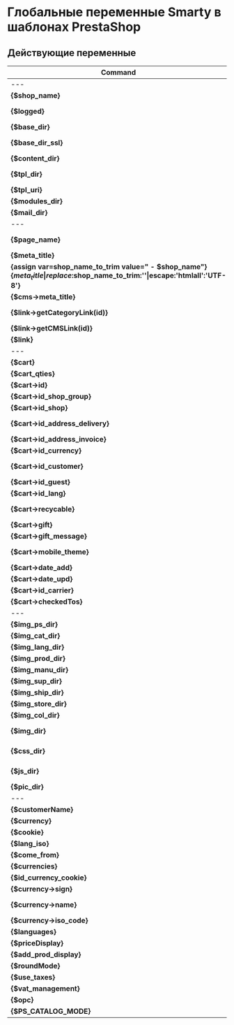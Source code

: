 Глобальные переменные Smarty в шаблонах PrestaShop
============

Действующие переменные
-------

| Command | Description |
| --- | --- |
| --- | **Админка** |
| **{$shop_name}** | Название магазина |
| **{$logged}** | Залогинен ли покупатель (можно заменить на {$cookie→isLogged()}) |
| **{$base_dir}** | URL базовой директории магазина (http://myshop.x/) |
| **{$base_dir_ssl}** | URL базовой директории c использованием SSL, иначе то же, что и base_dir (https://myshop.x/) |
| **{$content_dir}** | $protocol_content.Tools::getShopDomain().PS_BASE_URI |
| **{$tpl_dir}** | Директория темы (/home/v/server/myshop.x/public_html/themes/prestashop/) |
| **{$tpl_uri}** | URL темы (/themes/prestashop/) |
| **{$modules_dir}** | Директория модулей (/modules/) |
| **{$mail_dir}** | Директория шаблонов писем (/mails/) |
| --- | **Страницы** |
| **{$page_name}** | Имя страницы (соответствует названию скрипта, например index, product, best-sales, …) |
| **{$meta_title}** | Название страницы |
| **{assign var=shop_name_to_trim value=" - $shop_name"}  {$meta_title\|replace:$shop_name_to_trim:''\|escape:'htmlall':'UTF-8'}** | Название страницы без названия магазина |
| **{$cms->meta_title}** | Название cms-страницы |
| **{$link->getCategoryLink(id)}** | ЧПУ ссылка в категорию с номером id. Например {$link->getCategoryLink(2)} — ссылка в главную категорию |
| **{$link->getCMSLink(id)}** | ЧПУ ссылка на cms-страницу с номером id |
| **{$link}** | Класс ссылок Link |
| --- | **Корзина** |
| **{$cart}** | Класс текущей корзины Cart |
| **{$cart_qties}** | Число товаров в корзине |
| **{$cart->id}** | ID корзины покупателя |
| **{$cart->id_shop_group}** | ID группы магазинов (функция нескольких магазинов) |
| **{$cart->id_shop}** | ID магазина  (многоуровневая функция) |
| **{$cart->id_address_delivery}** | ID доставки адреса клиента (только если был сделан заказ) |
| **{$cart->id_address_invoice}** | ID счета клиента по адресу (только если был сделан заказ) |
| **{$cart->id_currency}** | ID валюты корзины |
| **{$cart->id_customer}** | ID клиента, которому принадлежит корзина (только если клиент зарегистрирован) |
| **{$cart->id_guest}**	| ID гостя магазина |
| **{$cart->id_lang}** | ID языка корзины |
| **{$cart->recycable}** | Значение Bool, если подлежит переработке, проверено для этой корзины |
| **{$cart->gift}**	| Значение Bool, если подарок выбран для этой корзины |
| **{$cart->gift_message}**	| Подарочное сообщение |
| **{$cart->mobile_theme}**	| Bool value, если корзина была создана на мобильном устройстве |
| **{$cart->date_add}**	| Дата создания корзины |
| **{$cart->date_upd}**	| Дата обновления корзины |
| **{$cart->id_carrier}**	| ID перевозчика корзины (если выбран) |
| **{$cart->checkedTos}** | Bool value, если условия обслуживания проверены |
| --- | **Директории** |
| **{$img_ps_dir}** | Директория картинок магазина (/img/) |
| **{$img_cat_dir}** | Директория картинок категорий магазина (/img/с/) |
| **{$img_lang_dir}** | Директория картинок языков (/img/l/) |
| **{$img_prod_dir}** | Директория картинок товаров (/img/p/) |
| **{$img_manu_dir}** | Директория картинок производителей (/img/m/) |
| **{$img_sup_dir}** | Директория картинок поставщиков (/img/su/) |
| **{$img_ship_dir}** | Директория картинок способов доставки (/img/s/) |
| **{$img_store_dir}** | Директория картинок магазинов (/img/st/) |
| **{$img_col_dir}** | _THEME_COL_DIR_ |
| **{$img_dir}** | Директория картинок темы (http://myshop.x/themes/prestashop/img/) |
| **{$css_dir}** | Директория стилей темы (http://myshop.x/themes/prestashop/css/) |
| **{$js_dir}** | Директория скриптов темы (http://myshop.x/themes/prestashop/js/) |
| **{$pic_dir}** | URL for the directory with uploaded pictures |
| --- | **Прочее** |
| **{$customerName}**	| Имя клиента (если залогинен) |
| **{$currency}** | Класс текущей валюты Сurrency |
| **{$cookie}** | Класс Сookie |
| **{$lang_iso}** | ISO-код языка |
| **{$come_from}** | Строка запроса (http://myshop.x/product.php?id_product=1) |
| **{$currencies}** | Массив доступных валют |
| **{$id_currency_cookie}**	| ID текущей валюты |
| **{$currency->sign}**	| Название текущей валюты коротко (грн, руб, дол) |
| **{$currency->name}**	| Название текущей валюты полностью (гривна, рубль, доллар) |
| **{$currency->iso_code}**	| Код текущей валюты (UAH, RUR, USD, EUR) |
| **{$languages}** | Массив доступных языков |
| **{$priceDisplay}** | Метод отображения цены (с налогом, без налога) |
| **{$add_prod_display}** | (int)Configuration::get('PS_ATTRIBUTE_CATEGORY_DISPLAY') |
| **{$roundMode}** | Режим округления |
| **{$use_taxes}** | Используется ли налог (true/false) |
| **{$vat_management}** | (int)Configuration::get('VATNUMBER_MANAGEMENT') |
| **{$opc}** | (bool)Configuration::get('PS_ORDER_PROCESS_TYPE') |
| **{$PS_CATALOG_MODE}** | Режим каталога (не доступно оформление заказа) |


